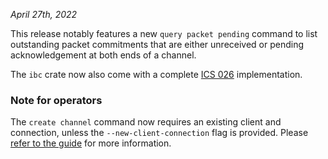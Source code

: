 *April 27th, 2022*

This release notably features a new `query packet pending` command to 
list outstanding packet commitments that are either unreceived or pending 
acknowledgement at both ends of a channel.

The `ibc` crate now also come with a complete [ICS 026][ics-26] implementation.

### Note for operators

The `create channel` command now requires an existing client and connection,
unless the `--new-client-connection` flag is provided.
Please [refer to the guide][create-channel] for more information.

[ics-26]: https://github.com/cosmos/ibc/blob/master/spec/core/ics-026-routing-module/README.md
[create-channel]: http://hermes.informal.systems/commands/path-setup/channels.html#establish-channel

